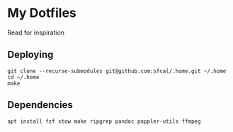 # My Dotfiles

Read for inspiration

## Deploying

```
git clone --recurse-submodules git@github.com:sfcal/.home.git ~/.home
cd ~/.home
make
```

## Dependencies

`apt install fzf stow make ripgrep pandoc poppler-utils ffmpeg`